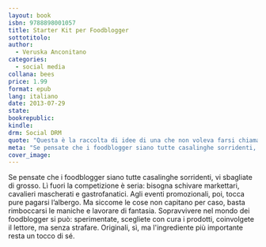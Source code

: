 ```yaml
---
layout: book
isbn: 9788898001057
title: Starter Kit per Foodblogger
sottotitolo:
author:
  - Veruska Anconitano
categories:
  - social media
collana: bees
price: 1.99
format: epub
lang: italiano
date: 2013-07-29
state:
bookrepublic:
kindle:
drm: Social DRM
quote: "Questa è la raccolta di idee di una che non voleva farsi chiamare foodblogger."
meta: "Se pensate che i foodblogger siano tutte casalinghe sorridenti, vi sbagliate di grosso. Lì fuori la competizione è seria: bisogna schivare markettari, cavalieri mascherati e gastrofanatici..."
cover_image:
---
```

Se pensate che i foodblogger siano tutte casalinghe sorridenti, vi sbagliate di grosso. Lì fuori la competizione è seria: bisogna schivare markettari, cavalieri mascherati e gastrofanatici. Agli eventi promozionali, poi, tocca pure pagarsi l’albergo. Ma siccome le cose non capitano per caso, basta rimboccarsi le maniche e lavorare di fantasia. Sopravvivere nel mondo dei foodblogger si può: sperimentate, scegliete con cura i prodotti, coinvolgete il lettore, ma senza strafare. Originali, sì, ma l'ingrediente più importante resta un tocco di sé.